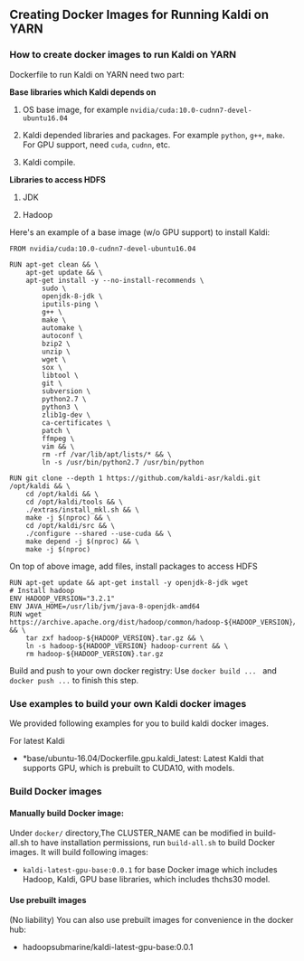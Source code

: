 <!--
   Licensed to the Apache Software Foundation (ASF) under one or more
   contributor license agreements.  See the NOTICE file distributed with
   this work for additional information regarding copyright ownership.
   The ASF licenses this file to You under the Apache License, Version 2.0
   (the "License"); you may not use this file except in compliance with
   the License.  You may obtain a copy of the License at
   http://www.apache.org/licenses/LICENSE-2.0
   Unless required by applicable law or agreed to in writing, software
   distributed under the License is distributed on an "AS IS" BASIS,
   WITHOUT WARRANTIES OR CONDITIONS OF ANY KIND, either express or implied.
   See the License for the specific language governing permissions and
   limitations under the License.
-->

## Creating Docker Images for Running Kaldi on YARN

### How to create docker images to run Kaldi on YARN

Dockerfile to run Kaldi on YARN need two part:

**Base libraries which Kaldi depends on**

1) OS base image, for example ```nvidia/cuda:10.0-cudnn7-devel-ubuntu16.04```

2) Kaldi depended libraries and packages. For example ```python```, ```g++```, ```make```. For GPU support, need ```cuda```, ```cudnn```, etc.

3) Kaldi compile.

**Libraries to access HDFS**

1) JDK

2) Hadoop

Here's an example of a base image (w/o GPU support) to install Kaldi:
```shell
FROM nvidia/cuda:10.0-cudnn7-devel-ubuntu16.04

RUN apt-get clean && \
    apt-get update && \
    apt-get install -y --no-install-recommends \
        sudo \
        openjdk-8-jdk \
        iputils-ping \
        g++ \
        make \
        automake \
        autoconf \
        bzip2 \
        unzip \
        wget \
        sox \
        libtool \
        git \
        subversion \
        python2.7 \
        python3 \
        zlib1g-dev \
        ca-certificates \
        patch \
        ffmpeg \
        vim && \
        rm -rf /var/lib/apt/lists/* && \
        ln -s /usr/bin/python2.7 /usr/bin/python

RUN git clone --depth 1 https://github.com/kaldi-asr/kaldi.git /opt/kaldi && \
    cd /opt/kaldi && \
    cd /opt/kaldi/tools && \
    ./extras/install_mkl.sh && \
    make -j $(nproc) && \
    cd /opt/kaldi/src && \
    ./configure --shared --use-cuda && \
    make depend -j $(nproc) && \
    make -j $(nproc)
```

On top of above image, add files, install packages to access HDFS
```shell
RUN apt-get update && apt-get install -y openjdk-8-jdk wget
# Install hadoop
ENV HADOOP_VERSION="3.2.1"
ENV JAVA_HOME=/usr/lib/jvm/java-8-openjdk-amd64
RUN wget https://archive.apache.org/dist/hadoop/common/hadoop-${HADOOP_VERSION}/hadoop-${HADOOP_VERSION}.tar.gz && \
    tar zxf hadoop-${HADOOP_VERSION}.tar.gz && \
    ln -s hadoop-${HADOOP_VERSION} hadoop-current && \
    rm hadoop-${HADOOP_VERSION}.tar.gz
```

Build and push to your own docker registry: Use ```docker build ... ``` and ```docker push ...``` to finish this step.

### Use examples to build your own Kaldi docker images

We provided following examples for you to build kaldi docker images.

For latest Kaldi

- *base/ubuntu-16.04/Dockerfile.gpu.kaldi_latest: Latest Kaldi that supports GPU, which is prebuilt to CUDA10, with models.

### Build Docker images

#### Manually build Docker image:

Under `docker/` directory,The CLUSTER_NAME can be modified in build-all.sh to have installation permissions, run `build-all.sh` to build Docker images. It will build following images:

- `kaldi-latest-gpu-base:0.0.1` for base Docker image which includes Hadoop, Kaldi, GPU base libraries, which includes thchs30 model.

#### Use prebuilt images

(No liability)
You can also use prebuilt images for convenience in the docker hub:
- hadoopsubmarine/kaldi-latest-gpu-base:0.0.1
